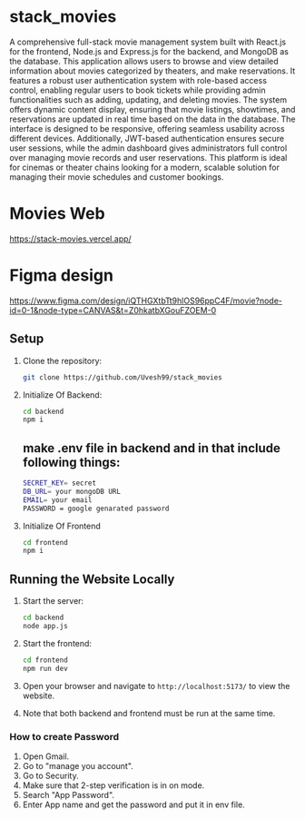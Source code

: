 # stack_movies
A comprehensive full-stack movie management system built with React.js for the frontend, Node.js and Express.js for the backend, and MongoDB as the database. This application allows users to browse and view detailed information about movies categorized by theaters, and make reservations. It features a robust user authentication system with role-based access control, enabling regular users to book tickets while providing admin functionalities such as adding, updating, and deleting movies. The system offers dynamic content display, ensuring that movie listings, showtimes, and reservations are updated in real time based on the data in the database. The interface is designed to be responsive, offering seamless usability across different devices. Additionally, JWT-based authentication ensures secure user sessions, while the admin dashboard gives administrators full control over managing movie records and user reservations. This platform is ideal for cinemas or theater chains looking for a modern, scalable solution for managing their movie schedules and customer bookings.
# Movies Web
https://stack-movies.vercel.app/

# Figma design
https://www.figma.com/design/iQTHGXtbTt9hlOS96ppC4F/movie?node-id=0-1&node-type=CANVAS&t=Z0hkatbXGouFZOEM-0

## Setup

1. Clone the repository:

   ```sh
   git clone https://github.com/Uvesh99/stack_movies
   ```

2. Initialize Of Backend:

   ```sh
   cd backend
   npm i
   ```
   
   ## make .env file in backend and in that include following things:
   
   ```sh
   SECRET_KEY= secret
   DB_URL= your mongoDB URL
   EMAIL= your email
   PASSWORD = google genarated password
   ```

4. Initialize Of Frontend
   ```sh
   cd frontend 
   npm i
   ```

## Running the Website Locally

1. Start the server:

   ```sh
   cd backend
   node app.js
   ```
   
2. Start the frontend:
   
   ```sh
   cd frontend
   npm run dev
   ```
   
2. Open your browser and navigate to `http://localhost:5173/` to view the website.

3. Note that both backend and frontend must be run at the same time.

### How to create Password

1. Open Gmail.
2. Go to "manage you account".
3. Go to Security.
4. Make sure that 2-step verification is in on mode.
5. Search "App Password".
6. Enter App name and get the password and put it in env file.
